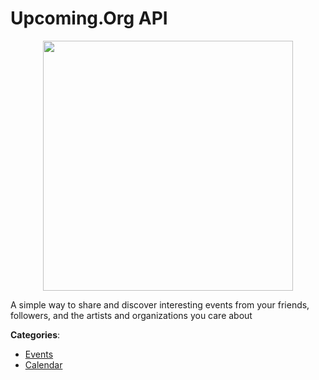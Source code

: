 # Upcoming.Org API
<p align="center">
    <img width="400" src="https://raw.githubusercontent.com/apis-list/apis-list/apis/upcoming-org-api/logo_256x256.png" />
</p>

A simple way to share and discover interesting events from your friends, followers, and the artists and organizations you care about



**Categories**:
- [Events](https://github.com/apis-list/apis-list#events)
- [Calendar](https://github.com/apis-list/apis-list#calendar)







